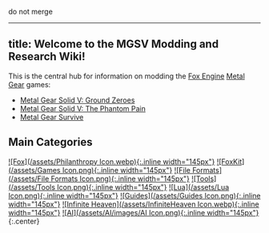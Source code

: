 do not merge

---
title: Welcome to the MGSV Modding and Research Wiki!
---

This is the central hub for information on modding the [Fox Engine](https://en.wikipedia.org/wiki/Fox_Engine) [Metal Gear](https://en.wikipedia.org/wiki/Metal_Gear) games: 

- [Metal Gear Solid V: Ground Zeroes](https://en.wikipedia.org/wiki/Metal_Gear_Solid_V:_Ground_Zeroes)
- [Metal Gear Solid V: The Phantom Pain](https://en.wikipedia.org/wiki/Metal_Gear_Solid_V:_The_Phantom_Pain)
- [Metal Gear Survive](https://en.wikipedia.org/wiki/Metal_Gear_Survive)

## Main Categories

[![Fox](/assets/Philanthropy Icon.webp){:.inline width="145px"}](/Fox)
[![FoxKit](/assets/Games Icon.png){:.inline width="145px"}](/FoxKit)
[![File Formats](/assets/File Formats Icon.png){:.inline width="145px"}](/File_Formats)
[![Tools](/assets/Tools Icon.png){:.inline width="145px"}](/Tools)
[![Lua](/assets/Lua Icon.png){:.inline width="145px"}](/Lua)
[![Guides](/assets/Guides Icon.png){:.inline width="145px"}](/Guides)
[![Infinite Heaven](/assets/InfiniteHeaven Icon.webp){:.inline width="145px"}](/Infinite_Heaven)
[![AI](/assets/AI/images/AI Icon.png){:.inline width="145px"}](/AI)
{:.center}
